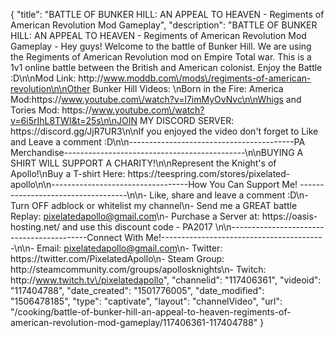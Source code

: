 {
    "title": "BATTLE OF BUNKER HILL: AN APPEAL TO HEAVEN - Regiments of American Revolution Mod Gameplay",
    "description": "BATTLE OF BUNKER HILL: AN APPEAL TO HEAVEN - Regiments of American Revolution Mod Gameplay - Hey guys! Welcome to the battle of Bunker Hill. We are using the Regiments of American Revolution mod on Empire Total war. This is a 1v1 online battle between the British and American colonist. Enjoy the Battle :D\n\nMod Link: http:\/\/www.moddb.com\/mods\/regiments-of-american-revolution\n\nOther Bunker Hill Videos: \nBorn in the Fire: America Mod:https:\/\/www.youtube.com\/watch?v=l7imMyOvNvc\n\nWhigs and Tories Mod: https:\/\/www.youtube.com\/watch?v=6i5rIhL8TWI&t=25s\n\nJOIN MY DISCORD SERVER: https:\/\/discord.gg\/JjR7UR3\n\nIf you enjoyed the video don't forget to Like and Leave a comment :D\n\n-----------------------------------------PA Merchandise---------------------------------------------\n\nBUYING A SHIRT WILL SUPPORT A CHARITY!\n\nRepresent the Knight's of Apollo!\nBuy a T-shirt Here: https:\/\/teespring.com\/stores\/pixelated-apollo\n\n----------------------------------How You Can Support Me! -----------------------------------\n\n- Like, share and leave a comment :D\n- Turn OFF adblock or whitelist my channel\n- Send me a GREAT battle Replay: pixelatedapollo@gmail.com\n- Purchase a Server at: https:\/\/oasis-hosting.net\/ and use this discount code - PA2017 \n\n------------------------------------------Connect With Me!-----------------------------------------\n\n- Email: pixelatedapollo@gmail.com\n- Twitter: https:\/\/twitter.com\/PixelatedApollo\n- Steam Group:  http:\/\/steamcommunity.com\/groups\/apollosknights\n- Twitch: http:\/\/www.twitch.tv\/pixelatedapollo",
    "channelid": "117406361",
    "videoid": "117404788",
    "date_created": "1501776005",
    "date_modified": "1506478185",
    "type": "captivate",
    "layout": "channelVideo",
    "url": "\/cooking\/battle-of-bunker-hill-an-appeal-to-heaven-regiments-of-american-revolution-mod-gameplay\/117406361-117404788"
}